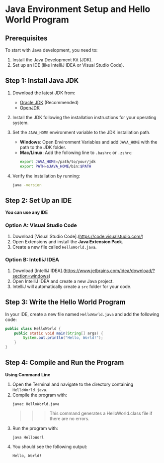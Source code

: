 # Java Environment Setup and Hello World Program

## Prerequisites
To start with Java development, you need to:
1. Install the Java Development Kit (JDK).
2. Set up an IDE (like IntelliJ IDEA or Visual Studio Code).

## Step 1: Install Java JDK
1. Download the latest JDK from:
   - [Oracle JDK](https://www.oracle.com/java/technologies/javase-downloads.html) (Recommended)
   - [OpenJDK](https://jdk.java.net/)
2. Install the JDK following the installation instructions for your operating system.
3. Set the `JAVA_HOME` environment variable to the JDK installation path.
   - **Windows**: Open Environment Variables and add `JAVA_HOME` with the path to the JDK folder.
   - **Mac/Linux**: Add the following line to `.bashrc` or `.zshrc`:
     ```bash
     export JAVA_HOME=/path/to/your/jdk
     export PATH=$JAVA_HOME/bin:$PATH
     ```

4. Verify the installation by running:
   ```bash
   java -version

## Step 2: Set Up an IDE
**You can use any IDE**

### Option A: Visual Studio Code
1. Download [Visual Studio Code].(https://code.visualstudio.com/)
2. Open Extensions and install the **Java Extension Pack**.
3. Create a new file called `HelloWorld.java`.

### Option B: IntelliJ IDEA
1. Download [IntelliJ IDEA].(https://www.jetbrains.com/idea/download/?section=windows)
2. Open IntelliJ IDEA and create a new Java project.
3. IntelliJ will automatically create a `src` folder for your code.

## Step 3: Write the Hello World Program
In your IDE, create a new file named `HelloWorld.java` and add the following code:

```java
public class HelloWorld {
    public static void main(String[] args) {
        System.out.println("Hello, World!");
    }
}
```

## Step 4: Compile and Run the Program
**Using Command Line**

1. Open the Terminal and navigate to the directory containing `HelloWorld.java`.
2. Compile the program with:
   ```
   javac HelloWorld.java
   ```
   >>> This command generates a HelloWorld.class file if there are no errors.
3. Run the program with:
   ```
   java HelloWorl
   ```
4. You should see the following output:
   ```
   Hello, World!
   ```
